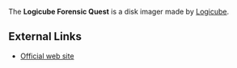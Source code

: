 The **Logicube Forensic Quest** is a disk imager made by
[Logicube](Logicube "wikilink").

## External Links

- [Official web
  site](http://www.logicubeforensics.com/products/hd_duplication/forensic-quest.asp)